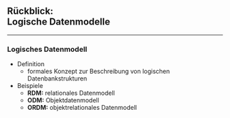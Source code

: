 ## Rückblick:<br/>Logische Datenmodelle

---

### Logisches Datenmodell

<ul>
  <li>
    Definition
    <ul>
      <li>formales Konzept zur Beschreibung von logischen Datenbankstrukturen</li>
    </ul>
  <li class="fragment">
    Beispiele
    <ul>
      <li>
        <strong>RDM:</strong>
        <span class="fragment">relationales Datenmodell</span>
      </li>
      <li>
        <strong>ODM:</strong>
        <span class="fragment">Objektdatenmodell</span>
      </li>
      <li>
        <strong>ORDM:</strong>
        <span class="fragment">objektrelationales Datenmodell</span>
      </li>
    </ul>
  </li>
</ul>
